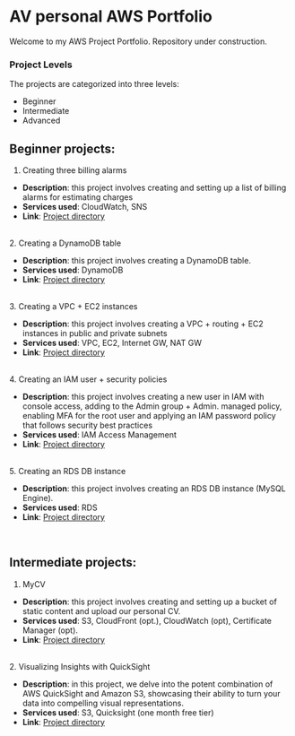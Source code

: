 # AV personal AWS Portfolio
Welcome to my AWS Project Portfolio. Repository under construction.
### Project Levels
The projects are categorized into three levels:
* Beginner
* Intermediate
* Advanced

## Beginner projects:

1. Creating three billing alarms
   
  - **Description**: this project involves creating and setting up a list of billing alarms for estimating charges
  - **Services used**: CloudWatch, SNS
  - **Link**: [Project directory](https://github.com/valerokucloud/aws_portfolio/blob/main/Beginner/1.%20Create%203%20alarms/3alarms.md)

<br>
2. Creating a DynamoDB table
  
  - **Description**: this project involves creating a DynamoDB table.
  - **Services used**: DynamoDB
  - **Link**: [Project directory](https://github.com/valerokucloud/aws_portfolio/blob/main/Beginner/2.%20Creating%20a%20DynamoDB%20table/ddb.md)

<br>
3. Creating a VPC + EC2 instances
  
  - **Description**: this project involves creating a VPC + routing + EC2 instances in public and private subnets
  - **Services used**: VPC, EC2, Internet GW, NAT GW
  - **Link**: [Project directory](https://github.com/valerokucloud/aws_portfolio/blob/main/Beginner/3.%20Creating%20a%20VPC%20%2B%20EC2%20instances/vpc%2Bec2.md)

<br>
4. Creating an IAM user + security policies
  
  - **Description**: this project involves creating a new user in IAM with console access, adding to the Admin group + Admin. managed policy, enabling MFA for the root user and applying an IAM password policy that follows security best practices
  - **Services used**: IAM Access Management
  - **Link**: [Project directory](https://github.com/valerokucloud/aws_portfolio/blob/main/Beginner/4.%20Creating%20an%20IAM%20user%20%2B%20security%20policies/4.%20IAM%20user.md)

<br>
5. Creating an RDS DB instance
  
  - **Description**: this project involves creating an RDS DB instance (MySQL Engine).
  - **Services used**: RDS
  - **Link**: [Project directory](https://github.com/valerokucloud/aws_portfolio/tree/main/Beginner/5.%20Creating%20an%20RDS%20DB%20instance)

<br>

## Intermediate projects:

1. MyCV
  
  - **Description**: this project involves creating and setting up a bucket of static content and upload our personal CV.
  - **Services used**: S3, CloudFront (opt.), CloudWatch (opt), Certificate Manager (opt).
  - **Link**: [Project directory](https://github.com/valerokucloud/aws_portfolio/blob/main/Intermediate/1.%20MyCV/MyCV.md)

<br>
2. Visualizing Insights with QuickSight
  
  - **Description**: in this project, we delve into the potent combination of AWS QuickSight and Amazon S3, showcasing their ability to turn your data into compelling visual representations.
  - **Services used**: S3, Quicksight (one month free tier)
  - **Link**: [Project directory](https://github.com/valerokucloud/aws_portfolio/blob/main/Intermediate/2.%20Visualizing%20Insights%20with%20QuickSight/Visualizing%20insights%20with%20Quicksight.md)

